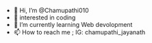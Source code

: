 - 👋 Hi, I’m @Chamupathi010
- 👀 interested in coding
- 🌱 I’m currently learning Web devolopment 
- 📫 How to reach me ; IG: chamupathi_jayanath


<!---
Chamupathi010/Chamupathi010 is a ✨ special ✨ repository because its `README.md` (this file) appears on your GitHub profile.
You can click the Preview link to take a look at your changes.
- 😄 Pronouns: ...
- 💞️ I’m looking to collaborate on ...
--->
